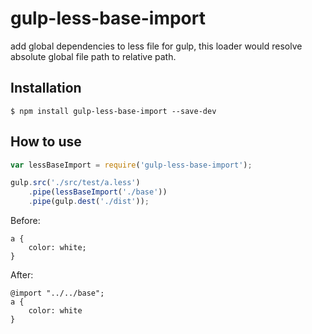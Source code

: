 # gulp-less-base-import

add global dependencies to less file for gulp, this loader would resolve absolute global file path to relative path.

## Installation

```
$ npm install gulp-less-base-import --save-dev
```

## How to use

```javascript
var lessBaseImport = require('gulp-less-base-import');

gulp.src('./src/test/a.less')
    .pipe(lessBaseImport('./base'))
    .pipe(gulp.dest('./dist'));
```

Before:

```less
a {
    color: white;
}
```

After:

```less
@import "../../base";
a {
    color: white
}
```
